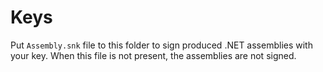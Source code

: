 # Keys

Put `Assembly.snk` file to this folder to sign produced .NET assemblies with your key.
When this file is not present, the assemblies are not signed.
